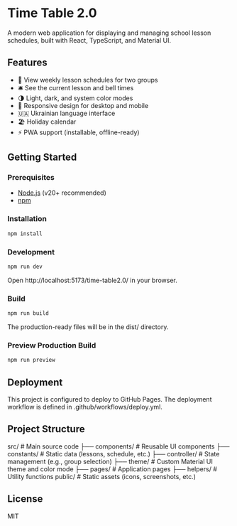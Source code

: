 # Time Table 2.0

A modern web application for displaying and managing school lesson schedules, built with React, TypeScript, and Material UI.

## Features

- 📅 View weekly lesson schedules for two groups
- 🛎️ See the current lesson and bell times
- 🌗 Light, dark, and system color modes
- 📱 Responsive design for desktop and mobile
- 🇺🇦 Ukrainian language interface
- 🏖️ Holiday calendar
- ⚡️ PWA support (installable, offline-ready)

## Getting Started

### Prerequisites

- [Node.js](https://nodejs.org/) (v20+ recommended)
- [npm](https://www.npmjs.com/)

### Installation

```sh
npm install
```

### Development

```sh
npm run dev
```

Open http://localhost:5173/time-table2.0/ in your browser.

### Build

```sh
npm run build
```

The production-ready files will be in the dist/ directory.

### Preview Production Build

```sh
npm run preview
```

## Deployment

This project is configured to deploy to GitHub Pages. The deployment workflow is defined in .github/workflows/deploy.yml.

## Project Structure

src/ # Main source code
├── components/ # Reusable UI components
├── constants/ # Static data (lessons, schedule, etc.)
├── controller/ # State management (e.g., group selection)
├── theme/ # Custom Material UI theme and color mode
├── pages/ # Application pages
├── helpers/ # Utility functions
public/ # Static assets (icons, screenshots, etc.)

## License

MIT
